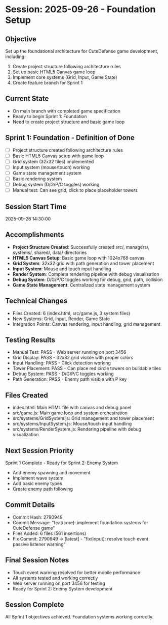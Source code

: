 # Session: 2025-09-26 - Foundation Setup

## Objective
Set up the foundational architecture for CuteDefense game development, including:
1. Create project structure following architecture rules
2. Set up basic HTML5 Canvas game loop
3. Implement core systems (Grid, Input, Game State)
4. Create feature branch for Sprint 1

## Current State
- On main branch with completed game specification
- Ready to begin Sprint 1: Foundation
- Need to create project structure and basic game loop

## Sprint 1: Foundation - Definition of Done
- [ ] Project structure created following architecture rules
- [ ] Basic HTML5 Canvas setup with game loop
- [ ] Grid system (32x32 tiles) implemented
- [ ] Input system (mouse/touch) working
- [ ] Game state management system
- [ ] Basic rendering system
- [ ] Debug system (D/G/P/C toggles) working
- [ ] Manual test: Can see grid, click to place placeholder towers

## Session Start Time
2025-09-26 14:30:00

## Accomplishments
- **Project Structure Created**: Successfully created src/, managers/, systems/, shared/, data/ directories
- **HTML5 Canvas Setup**: Basic game loop with 1024x768 canvas
- **Grid System**: 32x32 grid with path generation and tower placement
- **Input System**: Mouse and touch input handling
- **Render System**: Complete rendering pipeline with debug visualization
- **Debug System**: D/G/P/C toggles working for debug, grid, path, collision
- **Game State Management**: Centralized state management system

## Technical Changes
- Files Created: 6 (index.html, src/game.js, 3 system files)
- New Systems: Grid, Input, Render, Game State
- Integration Points: Canvas rendering, input handling, grid management

## Testing Results
- Manual Test: PASS - Web server running on port 3456
- Grid Display: PASS - 32x32 grid visible with proper colors
- Input Handling: PASS - Click detection working
- Tower Placement: PASS - Can place red circle towers on buildable tiles
- Debug System: PASS - D/G/P/C toggles working
- Path Generation: PASS - Enemy path visible with P key

## Files Created
- index.html: Main HTML file with canvas and debug panel
- src/game.js: Main game loop and system orchestration
- src/systems/GridSystem.js: Grid management and tower placement
- src/systems/InputSystem.js: Mouse/touch input handling
- src/systems/RenderSystem.js: Rendering pipeline with debug visualization

## Next Session Priority
Sprint 1 Complete - Ready for Sprint 2: Enemy System
- Add enemy spawning and movement
- Implement wave system
- Add basic enemy types
- Create enemy path following

## Commit Details
- Commit Hash: 2790949
- Commit Message: "feat(core): implement foundation systems for CuteDefense game"
- Files Added: 6 files (561 insertions)
- Fix Commit: 2790949 -> [latest] - "fix(input): resolve touch event passive listener warning"

## Final Session Notes
- Touch event warning resolved for better mobile performance
- All systems tested and working correctly
- Web server running on port 3456 for testing
- Ready for Sprint 2: Enemy System development

## Session Complete
All Sprint 1 objectives achieved. Foundation systems working correctly.

